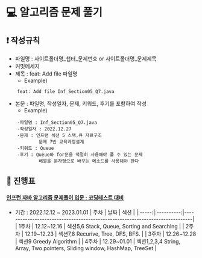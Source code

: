 # :computer: 알고리즘 문제 풀기

## :exclamation: 작성규칙
* 파일명 : 사이트폴더명_챕터_문제번호 or 사이트폴더명_문제제목
* 커밋메세지
* 제목 : feat: Add file 파일명
    * Example)
```
    feat: Add file Inf_Section05_Q7.java
```
* 본문 : 파일명, 작성일자, 문제, 키워드, 후기를 포함하여 작성
    * Example)
```
    -파일명 : Inf_Section05_Q7.java
    -작성일자 : 2022.12.27
    -문제 : 인프런 섹션 5 스택,큐 자료구조
            문제 7번 교육과정설계
    -키워드 : Queue
    -후기 : Queue와 for문을 적절히 사용해야 풀 수 있는 문제
            배열을 문자형으로 바꾸는 메소드를 사용해야 한다
```

## :date: 진행표
#### [인프런 자바 알고리즘 문제풀이 입문 : 코딩테스트 대비](https://www.inflearn.com/course/%EC%9E%90%EB%B0%94-%EC%95%8C%EA%B3%A0%EB%A6%AC%EC%A6%98-%EB%AC%B8%EC%A0%9C%ED%92%80%EC%9D%B4-%EC%BD%94%ED%85%8C%EB%8C%80%EB%B9%84)
* 기간 : 2022.12.12 ~ 2023.01.01
| 주차  |     날짜    |                                  섹션                                       |
|:-----:|:----------:|-----------------------------------------------------------------------------|
| 1주차 | 12.12~12.16 |  섹션5,6 Stack, Queue, Sorting and Searching                                |
| 2주차 | 12.19~12.23 |  섹션7,8 Recurive, Tree, DFS, BFS.                                          |
| 3주차 | 12.26~12.28 |  섹션9 Greedy Algorithm                                                     |
| 4주차 | 12.29~01.01 |  섹션1,2,3,4 String, Array, Two pointers, Sliding window, HashMap, TreeSet  |
